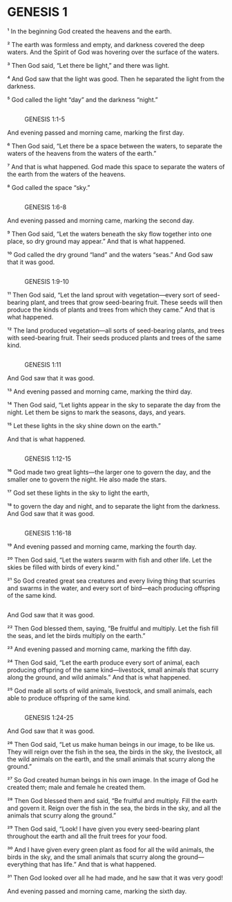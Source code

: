 # GENESIS 1

¹ In the beginning God created the heavens and the earth.&#x20;

² The earth was formless and empty, and darkness covered the deep waters. And the Spirit of God was hovering over the surface of the waters.&#x20;

³ Then God said, “Let there be light,” and there was light.&#x20;

⁴ And God saw that the light was good. Then he separated the light from the darkness.&#x20;

⁵ God called the light “day” and the darkness “night.”&#x20;

<figure><img src="../.gitbook/assets/genesis 1.png" alt=""><figcaption><p>GENESIS 1:1-5</p></figcaption></figure>

And evening passed and morning came, marking the first day.



⁶ Then God said, “Let there be a space between the waters, to separate the waters of the heavens from the waters of the earth.”&#x20;

⁷ And that is what happened. God made this space to separate the waters of the earth from the waters of the heavens.&#x20;

⁸ God called the space “sky.”

<figure><img src="../.gitbook/assets/genesis 1_6-8.png" alt=""><figcaption><p>GENESIS 1:6-8</p></figcaption></figure>

And evening passed and morning came, marking the second day.



⁹ Then God said, “Let the waters beneath the sky flow together into one place, so dry ground may appear.” And that is what happened.&#x20;

¹⁰ God called the dry ground “land” and the waters “seas.” And God saw that it was good.&#x20;

<figure><img src="../.gitbook/assets/gensis 1_9-10.png" alt=""><figcaption><p>GENESIS 1:9-10</p></figcaption></figure>

¹¹ Then God said, “Let the land sprout with vegetation—every sort of seed-bearing plant, and trees that grow seed-bearing fruit. These seeds will then produce the kinds of plants and trees from which they came.” And that is what happened.

¹² The land produced vegetation—all sorts of seed-bearing plants, and trees with seed-bearing fruit. Their seeds produced plants and trees of the same kind.

<figure><img src="../.gitbook/assets/genesis 1_11.png" alt=""><figcaption><p>GENESIS 1:11</p></figcaption></figure>

And God saw that it was good.

¹³ And evening passed and morning came, marking the third day.

¹⁴ Then God said, “Let lights appear in the sky to separate the day from the night. Let them be signs to mark the seasons, days, and years.&#x20;

¹⁵ Let these lights in the sky shine down on the earth.”

And that is what happened.

<figure><img src="../.gitbook/assets/genesis 1_12-15.png" alt=""><figcaption><p>GENESIS 1:12-15</p></figcaption></figure>

¹⁶ God made two great lights—the larger one to govern the day, and the smaller one to govern the night. He also made the stars.&#x20;

¹⁷ God set these lights in the sky to light the earth,&#x20;

¹⁸ to govern the day and night, and to separate the light from the darkness. And God saw that it was good.

<figure><img src="../.gitbook/assets/genesis 1_16-18.png" alt=""><figcaption><p>GENESIS 1:16-18</p></figcaption></figure>

¹⁹ And evening passed and morning came, marking the fourth day.&#x20;



²⁰ Then God said, “Let the waters swarm with fish and other life. Let the skies be filled with birds of every kind.”&#x20;

²¹ So God created great sea creatures and every living thing that scurries and swarms in the water, and every sort of bird—each producing offspring of the same kind.&#x20;

<figure><img src="../.gitbook/assets/genesis 1_20-21.png" alt=""><figcaption></figcaption></figure>

And God saw that it was good.&#x20;

²² Then God blessed them, saying, “Be fruitful and multiply. Let the fish fill the seas, and let the birds multiply on the earth.”&#x20;

²³ And evening passed and morning came, marking the fifth day.&#x20;

²⁴ Then God said, “Let the earth produce every sort of animal, each producing offspring of the same kind—livestock, small animals that scurry along the ground, and wild animals.” And that is what happened.&#x20;

²⁵ God made all sorts of wild animals, livestock, and small animals, each able to produce offspring of the same kind.&#x20;

<figure><img src="../.gitbook/assets/genesis 1_22-25.png" alt=""><figcaption><p>GENESIS 1:24-25</p></figcaption></figure>

And God saw that it was good.&#x20;

²⁶ Then God said, “Let us make human beings in our image, to be like us. They will reign over the fish in the sea, the birds in the sky, the livestock, all the wild animals on the earth, and the small animals that scurry along the ground.”&#x20;

²⁷ So God created human beings in his own image. In the image of God he created them; male and female he created them.&#x20;

²⁸ Then God blessed them and said, “Be fruitful and multiply. Fill the earth and govern it. Reign over the fish in the sea, the birds in the sky, and all the animals that scurry along the ground.”&#x20;

²⁹ Then God said, “Look! I have given you every seed-bearing plant throughout the earth and all the fruit trees for your food.&#x20;

³⁰ And I have given every green plant as food for all the wild animals, the birds in the sky, and the small animals that scurry along the ground—everything that has life.” And that is what happened.&#x20;

³¹ Then God looked over all he had made, and he saw that it was very good!&#x20;

And evening passed and morning came, marking the sixth day.
